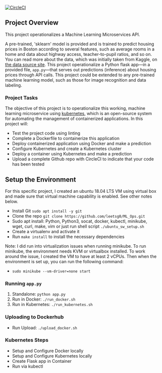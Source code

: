 [![CircleCI](https://circleci.com/gh/leetsg0/ML_Ops/tree/master.svg?style=svg)](https://circleci.com/gh/leetsg0/ML_Ops/tree/master)

## Project Overview

This project operationalizes a Machine Learning Microservices API.

A pre-trained, 'sklearn' model is provided and is trained to predict housing prices in Boston according to several features, such as average rooms in a home and data about highway access, teacher-to-pupil ratios, and so on. You can read more about the data, which was initially taken from Kaggle, on [the data source site](https://www.kaggle.com/c/boston-housing).  This project operationalize a Python flask app—in a provided file, `app.py`—that serves out predictions (inference) about housing prices through API calls. This project could be extended to any pre-trained machine learning model, such as those for image recognition and data labeling.

### Project Tasks

The objective of this project is to operationalize this working, machine learning microservice using [kubernetes](https://kubernetes.io/), which is an open-source system for automating the management of containerized applications. In this project will:
* Test the project code using linting
* Complete a Dockerfile to containerize this application
* Deploy containerized application using Docker and make a prediction
* Configure Kubernetes and create a Kubernetes cluster
* Deploy a container using Kubernetes and make a prediction
* Upload a complete Github repo with CircleCI to indicate that your code has been tested


## Setup the Environment

For this specific project, I created an ubuntu 18.04 LTS VM using virtual box and made sure that virtual machine capability is enabled.
See other notes below.
* Install Git `sudo apt install -y git`
* Clone the repo `git clone https://github.com/leetsg0/ML_Ops.git`
* Sudo apt install: Python, Python3, socat, docker, kubectl, minikube, wget, curl, make, vim or just run shell script `./ubuntu_sw_setup.sh`
* Create a virtualenv and activate it
* Run `make install` to install the necessary dependencies

Note: I did run into virtualization issues when running minikube.  To run minikube, the environment needs KVM or virtualbox installed.  To work around the issue, I created the VM to have at least 2 vCPUs.  Then when the environment is set up, you can run the following command:
* `sudo minikube --vm-driver=none start`

### Running `app.py`

1. Standalone:  `python app.py`
2. Run in Docker:  `./run_docker.sh`
3. Run in Kubernetes:  `./run_kubernetes.sh`

### Uploading to Dockerhub
* Run Upload: `./upload_docker.sh`

### Kubernetes Steps

* Setup and Configure Docker locally
* Setup and Configure Kubernetes locally
* Create Flask app in Container
* Run via kubectl

